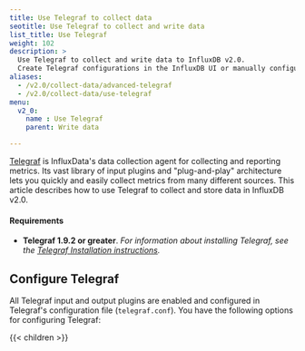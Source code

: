 ```yaml
---
title: Use Telegraf to collect data
seotitle: Use Telegraf to collect and write data
list_title: Use Telegraf
weight: 102
description: >
  Use Telegraf to collect and write data to InfluxDB v2.0.
  Create Telegraf configurations in the InfluxDB UI or manually configure Telegraf.
aliases:
  - /v2.0/collect-data/advanced-telegraf
  - /v2.0/collect-data/use-telegraf
menu:
  v2_0:
    name : Use Telegraf
    parent: Write data

---
```


[Telegraf](https://www.influxdata.com/time-series-platform/telegraf/) is InfluxData's
data collection agent for collecting and reporting metrics.
Its vast library of input plugins and "plug-and-play" architecture lets you quickly
and easily collect metrics from many different sources.
This article describes how to use Telegraf to collect and store data in InfluxDB v2.0.

#### Requirements
- **Telegraf 1.9.2 or greater**.
  _For information about installing Telegraf, see the
  [Telegraf Installation instructions](https://docs.influxdata.com/telegraf/latest/introduction/installation/)._

## Configure Telegraf
All Telegraf input and output plugins are enabled and configured in Telegraf's configuration file (`telegraf.conf`).
You have the following options for configuring Telegraf:

{{< children >}}
